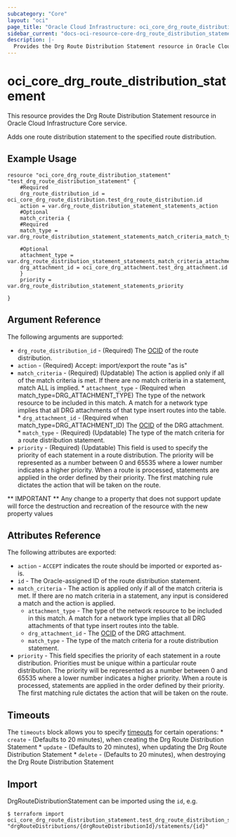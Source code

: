 ```yaml
---
subcategory: "Core"
layout: "oci"
page_title: "Oracle Cloud Infrastructure: oci_core_drg_route_distribution_statement"
sidebar_current: "docs-oci-resource-core-drg_route_distribution_statement"
description: |-
  Provides the Drg Route Distribution Statement resource in Oracle Cloud Infrastructure Core service
---
```


# oci_core_drg_route_distribution_statement
This resource provides the Drg Route Distribution Statement resource in Oracle Cloud Infrastructure Core service.

Adds one route distribution statement to the specified route distribution.


## Example Usage

```hcl
resource "oci_core_drg_route_distribution_statement" "test_drg_route_distribution_statement" {
	#Required
	drg_route_distribution_id = oci_core_drg_route_distribution.test_drg_route_distribution.id
	action = var.drg_route_distribution_statement_statements_action
	#Optional
	match_criteria {
	#Required
	match_type = var.drg_route_distribution_statement_statements_match_criteria_match_type

	#Optional
	attachment_type = var.drg_route_distribution_statement_statements_match_criteria_attachment_type
	drg_attachment_id = oci_core_drg_attachment.test_drg_attachment.id
	}
	priority = var.drg_route_distribution_statement_statements_priority

}
```

## Argument Reference

The following arguments are supported:

* `drg_route_distribution_id` - (Required) The [OCID](https://docs.cloud.oracle.com/iaas/Content/General/Concepts/identifiers.htm) of the route distribution.
* `action` - (Required) Accept: import/export the route "as is" 
* `match_criteria` - (Required) (Updatable) The action is applied only if all of the match criteria is met. If there are no match criteria in a statement, match ALL is implied. 
		* `attachment_type` - (Required when match_type=DRG_ATTACHMENT_TYPE) The type of the network resource to be included in this match. A match for a network type implies that all DRG attachments of that type insert routes into the table. 
		* `drg_attachment_id` - (Required when match_type=DRG_ATTACHMENT_ID) The [OCID](https://docs.cloud.oracle.com/iaas/Content/General/Concepts/identifiers.htm) of the DRG attachment. 
		* `match_type` - (Required) (Updatable) The type of the match criteria for a route distribution statement.
* `priority` - (Required) (Updatable) This field is used to specify the priority of each statement in a route distribution. The priority will be represented as a number between 0 and 65535 where a lower number indicates a higher priority. When a route is processed, statements are applied in the order defined by their priority. The first matching rule dictates the action that will be taken on the route. 


** IMPORTANT **
Any change to a property that does not support update will force the destruction and recreation of the resource with the new property values

## Attributes Reference

The following attributes are exported:

* `action` - `ACCEPT` indicates the route should be imported or exported as-is. 
* `id` - The Oracle-assigned ID of the route distribution statement. 
* `match_criteria` - The action is applied only if all of the match criteria is met. If there are no match criteria in a statement, any input is considered a match and the action is applied. 
	* `attachment_type` - The type of the network resource to be included in this match. A match for a network type implies that all DRG attachments of that type insert routes into the table. 
	* `drg_attachment_id` - The [OCID](https://docs.cloud.oracle.com/iaas/Content/General/Concepts/identifiers.htm) of the DRG attachment. 
	* `match_type` - The type of the match criteria for a route distribution statement. 
* `priority` - This field specifies the priority of each statement in a route distribution. Priorities must be unique within a particular route distribution. The priority will be represented as a number between 0 and 65535 where a lower number indicates a higher priority. When a route is processed, statements are applied in the order defined by their priority. The first matching rule dictates the action that will be taken on the route. 

## Timeouts

The `timeouts` block allows you to specify [timeouts](https://registry.terraform.io/providers/hashicorp/oci/latest/docs/guides/changing_timeouts) for certain operations:
	* `create` - (Defaults to 20 minutes), when creating the Drg Route Distribution Statement
	* `update` - (Defaults to 20 minutes), when updating the Drg Route Distribution Statement
	* `delete` - (Defaults to 20 minutes), when destroying the Drg Route Distribution Statement


## Import

DrgRouteDistributionStatement can be imported using the `id`, e.g.

```
$ terraform import oci_core_drg_route_distribution_statement.test_drg_route_distribution_statement "drgRouteDistributions/{drgRouteDistributionId}/statements/{id}" 
```

